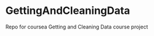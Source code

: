 GettingAndCleaningData
======================

Repo for coursea Getting and Cleaning Data course project 
